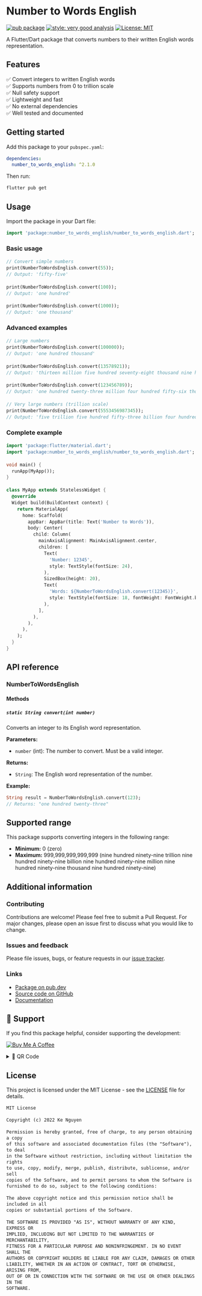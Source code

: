 # Number to Words English

[![pub package](https://img.shields.io/pub/v/number_to_words_english.svg)](https://pub.dev/packages/number_to_words_english)
[![style: very good analysis][very_good_analysis_badge]][very_good_analysis_link]
[![License: MIT](https://img.shields.io/badge/License-MIT-yellow.svg)](https://opensource.org/licenses/MIT)

[very_good_analysis_badge]: https://img.shields.io/badge/style-very_good_analysis-B22C89.svg
[very_good_analysis_link]: https://pub.dev/packages/very_good_analysis

A Flutter/Dart package that converts numbers to their written English words representation.

## Features

✅ Convert integers to written English words  
✅ Supports numbers from 0 to trillion scale  
✅ Null safety support  
✅ Lightweight and fast  
✅ No external dependencies  
✅ Well tested and documented

## Getting started

Add this package to your `pubspec.yaml`:

```yaml
dependencies:
  number_to_words_english: ^2.1.0
```

Then run:

```bash
flutter pub get
```

## Usage

Import the package in your Dart file:

```dart
import 'package:number_to_words_english/number_to_words_english.dart';
```

### Basic usage

```dart
// Convert simple numbers
print(NumberToWordsEnglish.convert(55));
// Output: 'fifty-five'

print(NumberToWordsEnglish.convert(100));
// Output: 'one hundred'

print(NumberToWordsEnglish.convert(1000));
// Output: 'one thousand'
```

### Advanced examples

```dart
// Large numbers
print(NumberToWordsEnglish.convert(100000));
// Output: 'one hundred thousand'

print(NumberToWordsEnglish.convert(13578921));
// Output: 'thirteen million five hundred seventy-eight thousand nine hundred twenty-one'

print(NumberToWordsEnglish.convert(123456789));
// Output: 'one hundred twenty-three million four hundred fifty-six thousand seven hundred eighty-nine'

// Very large numbers (trillion scale)
print(NumberToWordsEnglish.convert(5553456987345));
// Output: 'five trillion five hundred fifty-three billion four hundred fifty-six million nine hundred eighty-seven thousand three hundred forty-five'
```

### Complete example

```dart
import 'package:flutter/material.dart';
import 'package:number_to_words_english/number_to_words_english.dart';

void main() {
  runApp(MyApp());
}

class MyApp extends StatelessWidget {
  @override
  Widget build(BuildContext context) {
    return MaterialApp(
      home: Scaffold(
        appBar: AppBar(title: Text('Number to Words')),
        body: Center(
          child: Column(
            mainAxisAlignment: MainAxisAlignment.center,
            children: [
              Text(
                'Number: 12345',
                style: TextStyle(fontSize: 24),
              ),
              SizedBox(height: 20),
              Text(
                'Words: ${NumberToWordsEnglish.convert(12345)}',
                style: TextStyle(fontSize: 18, fontWeight: FontWeight.bold),
              ),
            ],
          ),
        ),
      ),
    );
  }
}
```

## API reference

### NumberToWordsEnglish

#### Methods

##### `static String convert(int number)`

Converts an integer to its English word representation.

**Parameters:**

- `number` (int): The number to convert. Must be a valid integer.

**Returns:**

- `String`: The English word representation of the number.

**Example:**

```dart
String result = NumberToWordsEnglish.convert(123);
// Returns: "one hundred twenty-three"
```

## Supported range

This package supports converting integers in the following range:

- **Minimum:** 0 (zero)
- **Maximum:** 999,999,999,999,999 (nine hundred ninety-nine trillion nine hundred ninety-nine billion nine hundred ninety-nine million nine hundred ninety-nine thousand nine hundred ninety-nine)

## Additional information

### Contributing

Contributions are welcome! Please feel free to submit a Pull Request. For major changes, please open an issue first to discuss what you would like to change.

### Issues and feedback

Please file issues, bugs, or feature requests in our [issue tracker](https://github.com/kenguyenduc/flutter_number_to_words_english/issues).

### Links

- [Package on pub.dev](https://pub.dev/packages/number_to_words_english)
- [Source code on GitHub](https://github.com/kenguyenduc/flutter_number_to_words_english)
- [Documentation](https://pub.dev/documentation/number_to_words_english/latest/)

## 💖 Support

If you find this package helpful, consider supporting the development:

[![Buy Me A Coffee](https://cdn.buymeacoffee.com/buttons/v2/default-yellow.png)](https://coff.ee/kenguyen)

<details>
<summary>📱 QR Code</summary>

<img src="buymecoffee_qr.png" alt="Buy Me A Coffee QR Code" width="200">

Or visit: [coff.ee/kenguyen](https://coff.ee/kenguyen)

</details>

## License

This project is licensed under the MIT License - see the [LICENSE](LICENSE) file for details.

```
MIT License

Copyright (c) 2022 Ke Nguyen

Permission is hereby granted, free of charge, to any person obtaining a copy
of this software and associated documentation files (the "Software"), to deal
in the Software without restriction, including without limitation the rights
to use, copy, modify, merge, publish, distribute, sublicense, and/or sell
copies of the Software, and to permit persons to whom the Software is
furnished to do so, subject to the following conditions:

The above copyright notice and this permission notice shall be included in all
copies or substantial portions of the Software.

THE SOFTWARE IS PROVIDED "AS IS", WITHOUT WARRANTY OF ANY KIND, EXPRESS OR
IMPLIED, INCLUDING BUT NOT LIMITED TO THE WARRANTIES OF MERCHANTABILITY,
FITNESS FOR A PARTICULAR PURPOSE AND NONINFRINGEMENT. IN NO EVENT SHALL THE
AUTHORS OR COPYRIGHT HOLDERS BE LIABLE FOR ANY CLAIM, DAMAGES OR OTHER
LIABILITY, WHETHER IN AN ACTION OF CONTRACT, TORT OR OTHERWISE, ARISING FROM,
OUT OF OR IN CONNECTION WITH THE SOFTWARE OR THE USE OR OTHER DEALINGS IN THE
SOFTWARE.
```

